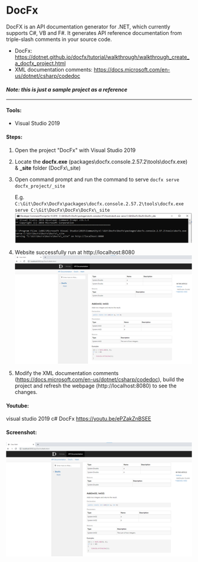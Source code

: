 # DocFx
DocFX is an API documentation generator for .NET, which currently supports C#, VB and F#. It generates API reference documentation from triple-slash comments in your source code.

- DocFx: https://dotnet.github.io/docfx/tutorial/walkthrough/walkthrough_create_a_docfx_project.html
- XML documentation comments: https://docs.microsoft.com/en-us/dotnet/csharp/codedoc

#### *Note: this is just a sample project as a reference*

___


#### Tools:
- Visual Studio 2019

#### Steps:
1. Open the project "DocFx" with Visual Studio 2019
2. Locate the **docfx.exe** (packages\docfx.console.2.57.2\tools\docfx.exe) & **\_site** folder (DocFx\\_site)
3. Open command prompt and run the command to serve `docfx serve docfx_project/_site`  
    
    E.g. `C:\Git\DocFx\DocFx\packages\docfx.console.2.57.2\tools\docfx.exe serve C:\Git\DocFx\DocFx\DocFx\_site`
    ![Command Prompt](https://raw.githubusercontent.com/616jk/DocFx/main/screenshot_cmd.png)
    
4. Website successfully run at http://localhost:8080    
    ![Website](https://raw.githubusercontent.com/616jk/DocFx/main/screenshot_website.png)

5. Modify the XML documentation comments (https://docs.microsoft.com/en-us/dotnet/csharp/codedoc), build the project and refresh the webpage (http://localhost:8080) to see the changes.


#### Youtube: 
visual studio 2019 c# DocFx
https://youtu.be/ePZakZnBSEE

#### Screenshot:

![Website](https://raw.githubusercontent.com/616jk/DocFx/main/screenshot_website.png)
